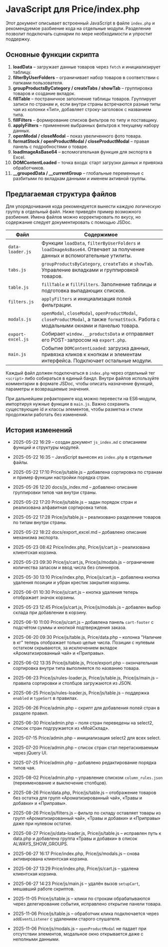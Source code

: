 # JavaScript для Price/index.php

Этот документ описывает встроенный JavaScript в файле `index.php` и рекомендуемое разбиение кода на отдельные модули. Разделение позволит подключать сценарии по мере необходимости и упростит поддержку.

## Основные функции скрипта

1. **loadData** – загружает данные товаров через `fetch` и инициализирует таблицу.
2. **filterByUserFolders** – ограничивает набор товаров в соответствии с папками пользователя.
3. **groupProductsByCategory / createTabs / showTab** – группировка товаров и создание вкладок.
4. **fillTable** – постраничное заполнение таблицы товаров. Группирует записи по странам и, если внутри страны встречаются разные типы чая из колонки «Тип», добавляет строку-заголовок с названием типа.
5. **fillFilters** – формирование списков фильтров по типу и поставщику.
6. **applyFilters** – применение выбранных фильтров к текущему набору данных.
7. **openModal / closeModal** – показ увеличенного фото товара.
8. **formatStock / openProductModal / closeProductModal** – правая панель с подробностями о товаре.
9. **loadImageAsBase64** – вспомогательная функция для экспорта в Excel.
10. **DOMContentLoaded** – точка входа: старт загрузки данных и привязка обработчиков.
11. **__groupedData / __currentGroup** – глобальные переменные с разбитыми по вкладкам данными и именем активной группы.

## Предлагаемая структура файлов

Для упорядочивания кода рекомендуется вынести каждую логическую группу в отдельный файл. Ниже приведён пример возможного разбиения. Имена файлов можно корректировать по вкусу, но содержание следует документировать с помощью JSDoc.

| Файл | Содержимое |
|------|------------|
|`data-loader.js`|Функции `loadData`, `filterByUserFolders` и `loadImageAsBase64`. Отвечает за получение данных и вспомогательные утилиты.|
|`tabs.js`|`groupProductsByCategory`, `createTabs` и `showTab`. Управление вкладками и группировкой товаров.|
|`table.js`|`fillTable` и `fillFilters`. Заполнение таблицы и подготовка выпадающих списков.|
|`filters.js`|`applyFilters` и инициализация полей фильтрации.|
|`modals.js`|`openModal`, `closeModal`, `openProductModal`, `closeProductModal`, а также `formatStock`. Работа с модальными окнами и панелью товара.|
|`export-excel.js`|Собирает `window.__productsData` и отправляет его POST-запросом на `export.php`.|
|`main.js`|Событие `DOMContentLoaded`: загрузка данных, привязка кликов к кнопкам и элементам интерфейса. Подключает остальные модули.|

Каждый файл должен подключаться в `index.php` через отдельный тег `<script>` либо собираться в единый бандл. Внутри файлов используйте комментарии в формате JSDoc, чтобы описать назначение функций, параметры и возвращаемые значения.

При дальнейшем рефакторинге код можно перевести на ES6‑модули, импортируя нужные функции в `main.js`. Важно сохранить существующие id и классы элементов, чтобы разметка и стили продолжили работать без изменений.

## История изменений

- 2025-05-22 16:29 – создан документ `js_index.md` с описанием функций и структуры модулей.
- 2025-05-22 16:35 – JavaScript вынесен из `index.php` в отдельные файлы.

- 2025-05-22 17:10 Price/js/table.js – добавлена сортировка по странам и пример функции настройки порядка стран.
- 2025-05-26 12:20 docs/js_index.md – добавлено описание группировки типов чая внутри страны.

- 2025-05-22 17:20 Price/js/table.js – задан порядок стран и реализована алфавитная сортировка типов.
- 2025-05-22 17:28 Price/js/table.js – реализовано разделение товаров по типам внутри страны.

- 2025-05-22 18:22 docs/export_excel.md – добавлено описание механизма экспорта.
- 2025-05-23 08:42 Price/index.php, Price/js/cart.js – реализована клиентская корзина.
- 2025-05-23 09:30 Price/js/cart.js, Price/js/modals.js – ограничение количества запасом и ввод числа без спиннеров.
- 2025-05-30 13:10 Price/index.php, Price/js/cart.js – добавлена кнопка удаления позиции и убран крестик закрытия корзины.
- 2025-06-01 10:30 Price/js/cart.js – кнопка удаления теперь отображает значок корзины.
- 2025-05-23 12:45 Price/js/cart.js, Price/js/modals.js – добавлен выбор склада при добавлении в корзину.
- 2025-06-10 11:00 Price/js/cart.js – добавлена панель `cart-footer` с подсчётом суммы
  и кнопкой подтверждения заказа.

- 2025-06-20 09:30 Price/js/table.js, Price/data.php – колонка "Наличие в кг" теперь
  отображает только целые числа. Позиции с нулевым остатком скрываются,
  за исключением вкладок «Ароматизированный чай» и «Приправы».

- 2025-06-02 13:35 Price/js/table.js, Price/export.php – окончательная сортировка
  внутри типа выполняется по названию товара.
- 2025-06-23 Price/js/rules-loader.js, Price/js/table.js, Price/js/main.js – правила сортировки и столбцов загружаются из JSON.
- 2025-06-25 Price/js/rules-loader.js, Price/js/table.js – поддержка `enabled` и `typeSort` в правилах.
- 2025-06-26 Price/admin.php – скрипт для добавления полей стран в разделе правил.
- 2025-06-30 Price/admin.php – поля стран переведены на select2, список стран подгружается из «МойСклад».




- 2025-07-15 Price/admin.php – инициализация select2 для всех select.
- 2025-07-20 Price/admin.php – список стран стал перетаскиваемым через jQuery UI.
- 2025-07-25 Price/admin.php – добавлено редактирование порядка типов чая.
- 2025-08-02 Price/admin.php – управление списком `column_rules.json` (переименование и выключение столбцов).
- 2025-08-26 Price/data.php, Price/js/table.js – отображение товаров без остатка для групп «Ароматизированный чай», «Травы и добавки» и «Приправы».

- 2025-08-26 Price/js/filters.js – фильтр по складу оставляет товары из групп «Ароматизированный чай», «Травы и добавки» и «Приправы» даже при нулевом остатке.
- 2025-08-27 Price/js/data-loader.js, Price/js/table.js – исправлен путь к data.php и добавлена группа «Травы и добавки» в список ALWAYS_SHOW_GROUPS.

- 2025-06-27 16:17 Price/index.php, Price/js/modals.js – снова активирована клиентская корзина.
- 2025-06-27 13:29 Price/index.php, Price/js/cart.js – удалена клиентская корзина.
- 2025-06-27 14:23 Price/js/main.js – удалён вызов `setupCart`, мешавший работе скриптов.
- 2025-11-05 Price/js/table.js – клики по строкам обрабатываются через делегирование события, исправлено открытие панели товара.

- 2025-11-06 Price/js/table.js – обработчик клика подключается через `addEventListener` с удалением старого слушателя.
- 2025-11-06 Price/js/modals.js – `openProductModal` не падает при отсутствии элементов, модальное окно открывается даже с неполными данными.

